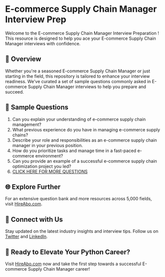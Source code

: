# E-commerce Supply Chain Manager Interview Prep

Welcome to the E-commerce Supply Chain Manager Interview Preparation ! This resource is designed to help you ace your E-commerce Supply Chain Manager interviews with confidence.

## 🚀 Overview

Whether you're a seasoned E-commerce Supply Chain Manager or just starting in the field, this repository is tailored to enhance your interview readiness. We've curated a set of sample questions commonly asked in E-commerce Supply Chain Manager interviews to help you prepare and succeed.

## 📝 Sample Questions

1. Can you explain your understanding of e-commerce supply chain management?
2. What previous experience do you have in managing e-commerce supply chains?
3. Describe your role and responsibilities as an e-commerce supply chain manager in your previous position.
4. How do you prioritize tasks and manage time in a fast-paced e-commerce environment?
5. Can you provide an example of a successful e-commerce supply chain optimization project you led?
6. [CLICK HERE FOR MORE QUESTIONS](https://hireabo.com/job/22_2_39/Ecommerce%20Supply%20Chain%20Manager)

## 🌐 Explore Further

For an extensive question bank and more resources across 5,000 fields, visit [HireAbo.com](https://www.hireabo.com).

## 📱 Connect with Us

Stay updated on the latest industry insights and interview tips. Follow us on [Twitter](https://twitter.com/hireabo) and [LinkedIn](https://www.linkedin.com/in/hire-abo-3609972a8/).

## 🚀 Ready to Elevate Your Python Career?

Visit [HireAbo.com](https://www.hireabo.com) now and take the first step towards a successful E-commerce Supply Chain Manager career!